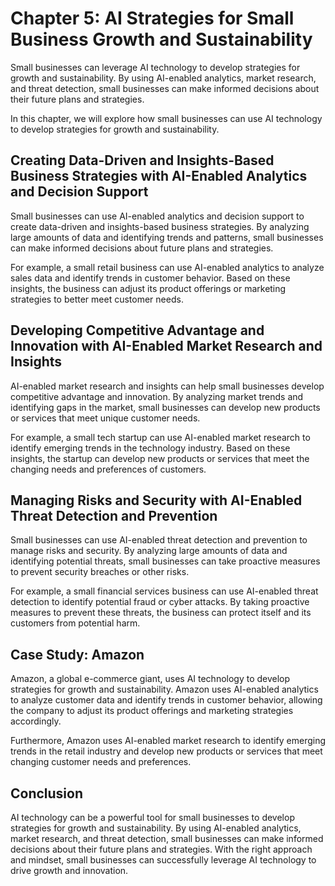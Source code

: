 Chapter 5: AI Strategies for Small Business Growth and Sustainability
=====================================================================

Small businesses can leverage AI technology to develop strategies for growth and sustainability. By using AI-enabled analytics, market research, and threat detection, small businesses can make informed decisions about their future plans and strategies.

In this chapter, we will explore how small businesses can use AI technology to develop strategies for growth and sustainability.

Creating Data-Driven and Insights-Based Business Strategies with AI-Enabled Analytics and Decision Support
----------------------------------------------------------------------------------------------------------

Small businesses can use AI-enabled analytics and decision support to create data-driven and insights-based business strategies. By analyzing large amounts of data and identifying trends and patterns, small businesses can make informed decisions about future plans and strategies.

For example, a small retail business can use AI-enabled analytics to analyze sales data and identify trends in customer behavior. Based on these insights, the business can adjust its product offerings or marketing strategies to better meet customer needs.

Developing Competitive Advantage and Innovation with AI-Enabled Market Research and Insights
--------------------------------------------------------------------------------------------

AI-enabled market research and insights can help small businesses develop competitive advantage and innovation. By analyzing market trends and identifying gaps in the market, small businesses can develop new products or services that meet unique customer needs.

For example, a small tech startup can use AI-enabled market research to identify emerging trends in the technology industry. Based on these insights, the startup can develop new products or services that meet the changing needs and preferences of customers.

Managing Risks and Security with AI-Enabled Threat Detection and Prevention
---------------------------------------------------------------------------

Small businesses can use AI-enabled threat detection and prevention to manage risks and security. By analyzing large amounts of data and identifying potential threats, small businesses can take proactive measures to prevent security breaches or other risks.

For example, a small financial services business can use AI-enabled threat detection to identify potential fraud or cyber attacks. By taking proactive measures to prevent these threats, the business can protect itself and its customers from potential harm.

Case Study: Amazon
------------------

Amazon, a global e-commerce giant, uses AI technology to develop strategies for growth and sustainability. Amazon uses AI-enabled analytics to analyze customer data and identify trends in customer behavior, allowing the company to adjust its product offerings and marketing strategies accordingly.

Furthermore, Amazon uses AI-enabled market research to identify emerging trends in the retail industry and develop new products or services that meet changing customer needs and preferences.

Conclusion
----------

AI technology can be a powerful tool for small businesses to develop strategies for growth and sustainability. By using AI-enabled analytics, market research, and threat detection, small businesses can make informed decisions about their future plans and strategies. With the right approach and mindset, small businesses can successfully leverage AI technology to drive growth and innovation.
